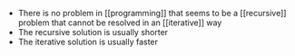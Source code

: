 - There is no problem in [[programming]] that seems to be a [[recursive]] problem that cannot be resolved in an [[iterative]] way
- The recursive solution is  usually shorter
- The iterative solution is usually faster